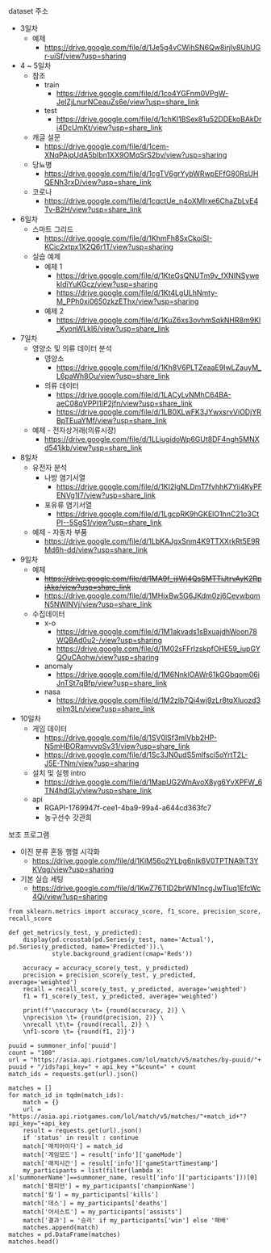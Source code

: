 dataset 주소
* 3일차
  * 예제
    * https://drive.google.com/file/d/1Je5g4vCWihSN6Qw8irjlv8UhUGr-uiSf/view?usp=sharing
* 4 ~ 5일차
  * 참조  
    * train
        * https://drive.google.com/file/d/1co4YGFnm0VPgW-JeIZjLnurNCeauZs6e/view?usp=share_link
    * test
        * https://drive.google.com/file/d/1chKI1BSex81u52DDEkoBAkDri4DcUmKt/view?usp=share_link
  * 캐글 설문  
    * https://drive.google.com/file/d/1cem-XNqPAjqUdA5bIbn1XX9OMqSrS2bv/view?usp=sharing
  * 당뇨병  
    * https://drive.google.com/file/d/1cgTV6grYybWRwpEFfG80RsUHQENh3rxD/view?usp=share_link
  * 코로나  
    * https://drive.google.com/file/d/1cqctUe_n4oXMIrxe6ChaZbLvE4Tv-B2H/view?usp=share_link
* 6일차
  * 스마트 그리드
    * https://drive.google.com/file/d/1KhmFh8SxCkoiSI-KCic2xtpx1X2Q6r1T/view?usp=sharing
  * 실습 예제
    * 예제 1
      * https://drive.google.com/file/d/1KteGsQNUTm9v_fXNINSywekIdiYuKGcz/view?usp=sharing
      * https://drive.google.com/file/d/1Kt4LgULhNmty-M_PPh0xi0650zkzEThx/view?usp=sharing
    * 예제 2
      * https://drive.google.com/file/d/1KuZ6xs3ovhmSqkNHR8m9Kl_KyonWLkI6/view?usp=share_link
* 7일차
  * 영양소 및 의류 데이터 분석
    * 영양소
      * https://drive.google.com/file/d/1Kh8V6PLTZeaaE9IwLZauyM_L6paWh8Ou/view?usp=share_link
    * 의류 데이터
      * https://drive.google.com/file/d/1LACyLvNMhC64BA-aeC08qVPPI1lP2jfn/view?usp=share_link
      * https://drive.google.com/file/d/1LB0XLwFK3JYwxsrvViODjYRBpTEuaYMf/view?usp=share_link
  * 예제 - 전자상거래(의류시장)
      * https://drive.google.com/file/d/1LLiugidoWp6GUt8DF4ngh5MNXd541jkb/view?usp=share_link
* 8일차
  * 유전자 분석
    * 나방 염기서열
      * https://drive.google.com/file/d/1KI2lgNLDmT7fvhhK7Yii4KyPFENVg1I7/view?usp=share_link
    * 포유류 염기서열
      * https://drive.google.com/file/d/1LgcpRK9hGKElO1hnC21o3CtPI--5SgS1/view?usp=share_link
  * 예제 - 자동차 부품
     * https://drive.google.com/file/d/1LbKAJgxSnm4K9TTXXrkRt5E9RMd6h-dd/view?usp=share_link
 * 9일차
   * 예제
     * ~~https://drive.google.com/file/d/1MA9f_jjiWj4QsSMTTiJtrvAyK2RpjAka/view?usp=share_link~~
     * https://drive.google.com/file/d/1MHixBw5G6JKdm0zj6CevwbqmN5NWlNVj/view?usp=share_link
   * 수집데이터
     * x-o
       * https://drive.google.com/file/d/1M1akvads1sBxuajdhWoon78WQBAd0u2-/view?usp=sharing
       * https://drive.google.com/file/d/1M02sFFrIzskpfOHE59_iupGYQOuCAohw/view?usp=sharing
     * anomaly
       * https://drive.google.com/file/d/1M6NnklOAWr61kGGbqom06iJnTSt7qBfp/view?usp=share_link
     * nasa
       * https://drive.google.com/file/d/1M2zlb7Qi4wj9zLr8tqXluozd3eiIm3Ln/view?usp=share_link
 * 10일차
   * 게임 데이터
     * https://drive.google.com/file/d/1SV0lSf3mlVbb2HP-N5mHBORamvvpSv31/view?usp=share_link
     * https://drive.google.com/file/d/1Sc3JN0udS5mlfsci5oYrtT2L-J5E-TNm/view?usp=sharing
   * 설치 및 실행 intro
     * https://drive.google.com/file/d/1MapUG2WnAvoX8yg6YvXPFW_6TN4hdGLy/view?usp=share_link
   * api
     * RGAPI-1769947f-cee1-4ba9-99a4-a644cd363fc7
     * 농구선수 갓관희

보조 프로그램
* 이진 분류 혼동 행렬 시각화
    * https://drive.google.com/file/d/1KiM56o2YLbg6nIk6V0TPTNA9iT3YKVqg/view?usp=sharing
* 기본 실습 세팅
    * https://drive.google.com/file/d/1KwZ76TID2brWN1ncgJwTIuq1EfcWc4Qj/view?usp=sharing
    
```
from sklearn.metrics import accuracy_score, f1_score, precision_score, recall_score

def get_metrics(y_test, y_predicted):
    display(pd.crosstab(pd.Series(y_test, name='Actual'), pd.Series(y_predicted, name='Predicted')).\
            style.background_gradient(cmap='Reds'))
    
    accuracy = accuracy_score(y_test, y_predicted)
    precision = precision_score(y_test, y_predicted, average='weighted')
    recall = recall_score(y_test, y_predicted, average='weighted')
    f1 = f1_score(y_test, y_predicted, average='weighted')
    
    print(f'\naccuracy \t= {round(accuracy, 2)} \
    \nprecision \t= {round(precision, 2)} \
    \nrecall \t\t= {round(recall, 2)} \
    \nf1-score \t= {round(f1, 2)}')
```

```
puuid = summoner_info['puuid']
count = "100"
url = "https://asia.api.riotgames.com/lol/match/v5/matches/by-puuid/"+ puuid + "/ids?api_key=" + api_key +"&count=" + count
match_ids = requests.get(url).json()

matches = []
for match_id in tqdm(match_ids):
    match = {}
    url = "https://asia.api.riotgames.com/lol/match/v5/matches/"+match_id+"?api_key="+api_key
    result = requests.get(url).json()
    if 'status' in result : continue
    match['매치아이디'] = match_id
    match['게임모드'] = result['info']['gameMode']
    match['매치시간'] = result['info']['gameStartTimestamp']
    my_participants = list(filter(lambda x: x['summonerName']==summoner_name, result['info']['participants']))[0]
    match['챔피언'] = my_participants['championName']
    match['킬'] = my_participants['kills']
    match['데스'] = my_participants['deaths']
    match['어시스트'] = my_participants['assists']
    match['결과'] = '승리' if my_participants['win'] else '패배'
    matches.append(match)
matches = pd.DataFrame(matches)
matches.head()
```
